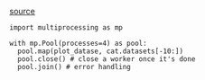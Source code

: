 
[source](https://www.youtube.com/watch?v=5TINkCci_W4&list=PLQut5OXpV-0ir4IdllSt1iEZKTwFBa7kO&index=34)

```
import multiprocessing as mp

with mp.Pool(processes=4) as pool:
  pool.map(plot_datase, cat.datasets[-10:])
  pool.close() # close a worker once it's done
  pool.join() # error handling
```
